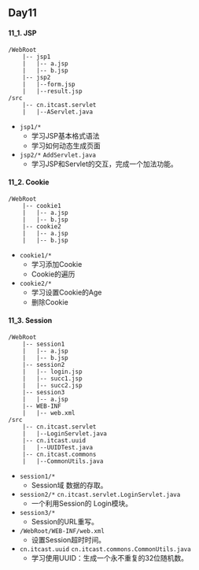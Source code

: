 ## Day11
#### 11_1. JSP
```
/WebRoot
    |-- jsp1
    |   |-- a.jsp
    |   |-- b.jsp
    |-- jsp2
    |   |--form.jsp
    |   |--result.jsp
/src
    |-- cn.itcast.servlet
    |   |--AServlet.java
```
* `jsp1/*`
    * 学习JSP基本格式语法
    * 学习如何动态生成页面
* `jsp2/*` `AddServlet.java`
    * 学习JSP和Servlet的交互，完成一个加法功能。

#### 11_2. Cookie
```
/WebRoot
    |-- cookie1
    |   |-- a.jsp
    |   |-- b.jsp
    |-- cookie2
    |   |-- a.jsp
    |   |-- b.jsp
```
* `cookie1/*`
    * 学习添加Cookie
    * Cookie的遍历
* `cookie2/*`
    * 学习设置Cookie的Age
    * 删除Cookie

#### 11_3. Session
```
/WebRoot
    |-- session1
    |   |-- a.jsp
    |   |-- b.jsp
    |-- session2
    |   |-- login.jsp
    |   |-- succ1.jsp
    |   |-- succ2.jsp
    |-- session3
    |   |-- a.jsp
    |-- WEB-INF
    |   |-- web.xml
/src
    |-- cn.itcast.servlet
    |   |--LoginServlet.java
    |-- cn.itcast.uuid
    |   |--UUIDTest.java
    |-- cn.itcast.commons
    |   |--CommonUtils.java
```
* `session1/*`
    * Session域 数据的存取。
* `session2/*` `cn.itcast.servlet.LoginServlet.java`
    * 一个利用Session的 Login模块。
* `session3/*`
    * Session的URL重写。
* `/WebRoot/WEB-INF/web.xml`
    * 设置Session超时时间。
* `cn.itcast.uuid` `cn.itcast.commons.CommonUtils.java`
    * 学习使用UUID：生成一个永不重复的32位随机数。
